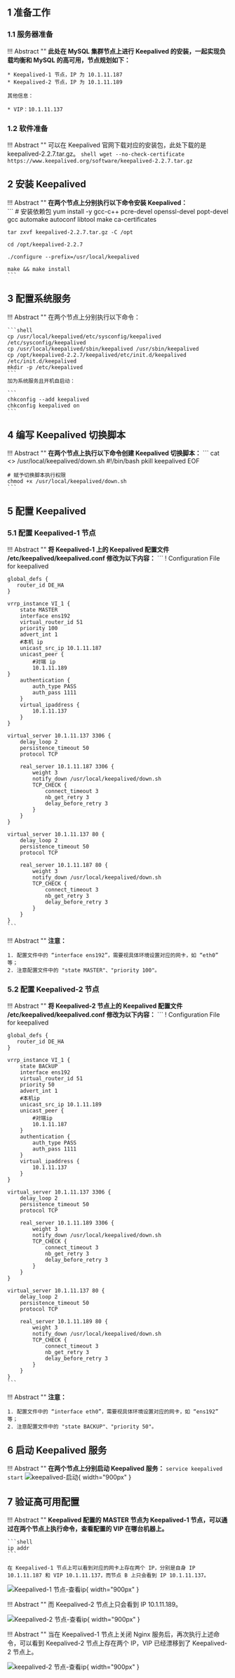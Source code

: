 ## 1 准备工作

### 1.1 服务器准备

!!! Abstract ""
    **此处在 MySQL 集群节点上进行 Keepalived 的安装，一起实现负载均衡和 MySQL 的高可用，节点规划如下：**

    * Keepalived-1 节点，IP 为 10.1.11.187
    * Keepalived-2 节点，IP 为 10.1.11.189

    其他信息：

    * VIP：10.1.11.137

### 1.2 软件准备

!!! Abstract ""
    可以在 Keepalived 官网下载对应的安装包，此处下载的是 keepalived-2.2.7.tar.gz。
    ```shell
    wget --no-check-certificate https://www.keepalived.org/software/keepalived-2.2.7.tar.gz
    ```

## 2 安装 Keepalived

!!! Abstract ""
	**在两个节点上分别执行以下命令安装 Keepalived：**  
    ```
    # 安装依赖包
    yum install -y gcc-c++ pcre-devel openssl-devel popt-devel gcc automake autoconf libtool make ca-certificates
    
    tar zxvf keepalived-2.2.7.tar.gz -C /opt
    
    cd /opt/keepalived-2.2.7
    
    ./configure --prefix=/usr/local/keepalived
    
    make && make install
    ```
## 3 配置系统服务

!!! Abstract ""
    在两个节点上分别执行以下命令：

    ```shell
    cp /usr/local/keepalived/etc/sysconfig/keepalived  /etc/sysconfig/keepalived
    cp /usr/local/keepalived/sbin/keepalived /usr/sbin/keepalived
    cp /opt/keepalived-2.2.7/keepalived/etc/init.d/keepalived /etc/init.d/keepalived
    mkdir -p /etc/keepalived
    ```
    加为系统服务且开机自启动：

    ```
    chkconfig --add keepalived
    chkconfig keepalived on
    ```

## 4 编写 Keepalived 切换脚本

!!! Abstract ""
	**在两个节点上执行以下命令创建 Keepalived 切换脚本：**
    ```
    cat <<EOF >> /usr/local/keepalived/down.sh
    #!/bin/bash
    pkill keepalived
    EOF
    
    # 赋予切换脚本执行权限
    chmod +x /usr/local/keepalived/down.sh
    ```

## 5 配置 Keepalived

### 5.1 配置 Keepalived-1 节点

!!! Abstract ""
	**将 Keepalived-1 上的 Keepalived 配置文件 /etc/keepalived/keepalived.conf 修改为以下内容：** 
    ```
    ! Configuration File for keepalived
    
    global_defs {
       router_id DE_HA
    }
    
    vrrp_instance VI_1 {
        state MASTER
        interface ens192
        virtual_router_id 51
        priority 100
        advert_int 1
        #本机 ip
        unicast_src_ip 10.1.11.187
        unicast_peer {
            #对端 ip
            10.1.11.189
    }
        authentication {
            auth_type PASS
            auth_pass 1111
        }
        virtual_ipaddress {
            10.1.11.137
        }
    }
    
    virtual_server 10.1.11.137 3306 {
        delay_loop 2
        persistence_timeout 50
        protocol TCP
    
        real_server 10.1.11.187 3306 {
            weight 3
            notify_down /usr/local/keepalived/down.sh
            TCP_CHECK {
                connect_timeout 3
                nb_get_retry 3
                delay_before_retry 3
            }
        }
    }
    
    virtual_server 10.1.11.137 80 {
        delay_loop 2
        persistence_timeout 50
        protocol TCP
    
        real_server 10.1.11.187 80 {
            weight 3
            notify_down /usr/local/keepalived/down.sh
            TCP_CHECK {
                connect_timeout 3
                nb_get_retry 3
                delay_before_retry 3
            }
        }
    }
    ```

!!! Abstract ""
    **注意：**

    1. 配置文件中的 “interface ens192”，需要视具体环境设置对应的网卡，如 “eth0” 等；       
    2. 注意配置文件中的 "state MASTER"、"priority 100"。


### 5.2 配置 Keepalived-2 节点

!!! Abstract ""
	**将 Keepalived-2 节点上的 Keepalived 配置文件 /etc/keepalived/keepalived.conf 修改为以下内容：**
    ```
    ! Configuration File for keepalived
    
    global_defs {
       router_id DE_HA
    }
    
    vrrp_instance VI_1 {
        state BACkUP
        interface ens192
        virtual_router_id 51
        priority 50
        advert_int 1
        #本机ip
        unicast_src_ip 10.1.11.189
        unicast_peer {
            #对端ip
            10.1.11.187
        }
        authentication {
            auth_type PASS
            auth_pass 1111
        }
        virtual_ipaddress {
            10.1.11.137
        }
    }
    
    virtual_server 10.1.11.137 3306 {
        delay_loop 2
        persistence_timeout 50
        protocol TCP
    
        real_server 10.1.11.189 3306 {
            weight 3
            notify_down /usr/local/keepalived/down.sh
            TCP_CHECK {
                connect_timeout 3
                nb_get_retry 3
                delay_before_retry 3
            }
        }
    }
    
    virtual_server 10.1.11.137 80 {
        delay_loop 2
        persistence_timeout 50
        protocol TCP
    
        real_server 10.1.11.189 80 {
            weight 3
            notify_down /usr/local/keepalived/down.sh
            TCP_CHECK {
                connect_timeout 3
                nb_get_retry 3
                delay_before_retry 3
            }
        }
    }
    ```
    
!!! Abstract ""
    **注意：**
    
    1. 配置文件中的 “interface eth0”，需要视具体环境设置对应的网卡，如 “ens192” 等；       
    2. 注意配置文件中的 "state BACKUP"、"priority 50"。

## 6 启动 Keepalived 服务

!!! Abstract ""
	**在两个节点上分别启动 Keepalived 服务：** 
    ```
    service keepalived start
    ```
![keepalived-启动](../../img/installation/HA/keepalived-启动.png){ width="900px" }

## 7 验证高可用配置

!!! Abstract ""
	**Keepalived 配置的 MASTER 节点为 Keepalived-1 节点，可以通过在两个节点上执行命令，查看配置的 VIP 在哪台机器上。** 

    ```shell
    ip addr
    ```

    在 Keepalived-1 节点上可以看到对应的网卡上存在两个 IP，分别是自身 IP 10.1.11.187 和 VIP 10.1.11.137，而节点 B 上只会看到 IP 10.1.11.137。

![Keepalived-1 节点-查看ip](../../img/installation/HA/keepalived-查看ip.png){ width="900px" }
    
!!! Abstract ""
    而 Keepalived-2 节点上只会看到 IP 10.1.11.189。

![Keepalived-2 节点-查看ip](../../img/installation/HA/keepalived-查看ip2.png){ width="900px" }

!!! Abstract ""
    当在 Keepalived-1 节点上关闭 Nginx 服务后，再次执行上述命令，可以看到 Keepalived-2 节点上存在两个 IP，VIP 已经漂移到了 Keepalived-2 节点上。

![keepalived-2 节点-查看ip](../../img/installation/HA/keepalived-查看ip2-1.png){ width="900px" }
